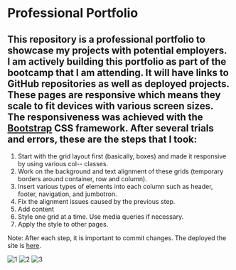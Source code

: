 # Professional Portfolio

## This repository is a professional portfolio to showcase my projects with potential employers. I am actively building this portfolio as part of the bootcamp that I am attending. It will have links to GitHub repositories as well as deployed projects. These pages are responsive which means they scale to fit devices with various screen sizes. The responsiveness was achieved with the [Bootstrap](https://getbootstrap.com/) CSS framework. After several trials and errors, these are the steps that I took:

1. Start with the grid layout first (basically, boxes) and made it responsive by using various col-*-* classes.
2. Work on the background and text alignment of these grids (temporary borders around container, row and column).
3. Insert various types of elements into each column such as header, footer, navigation, and jumbotron.
4. Fix the alignment issues caused by the previous step.
5. Add content
6. Style one grid at a time. Use media queries if necessary.
7. Apply the style to other pages.

Note: After each step, it is important to commit changes. The deployed the site is [here](https://aritse.github.io/responsive-portfolio/).

![1](https://github.com/aritse/responsive-portfolio/blob/master/assets/images/about.PNG)
![2](https://github.com/aritse/responsive-portfolio/blob/master/assets/images/portfolio.PNG)
![3](https://github.com/aritse/responsive-portfolio/blob/master/assets/images/contact.PNG)
